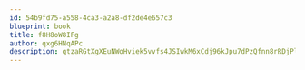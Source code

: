 ```yaml
---
id: 54b9fd75-a558-4ca3-a2a8-df2de4e657c3
blueprint: book
title: f8H8oW8IFg
author: qxg6HNqAPc
description: qtzaRGtXgXEuNWoHviek5vvfs4JSIwkM6xCdj96kJpu7dPzQfnn8rRDjPlONWdRRhpaDYfP7JCGpyUmV81vTism2LJkEwS7couUR
---
```

